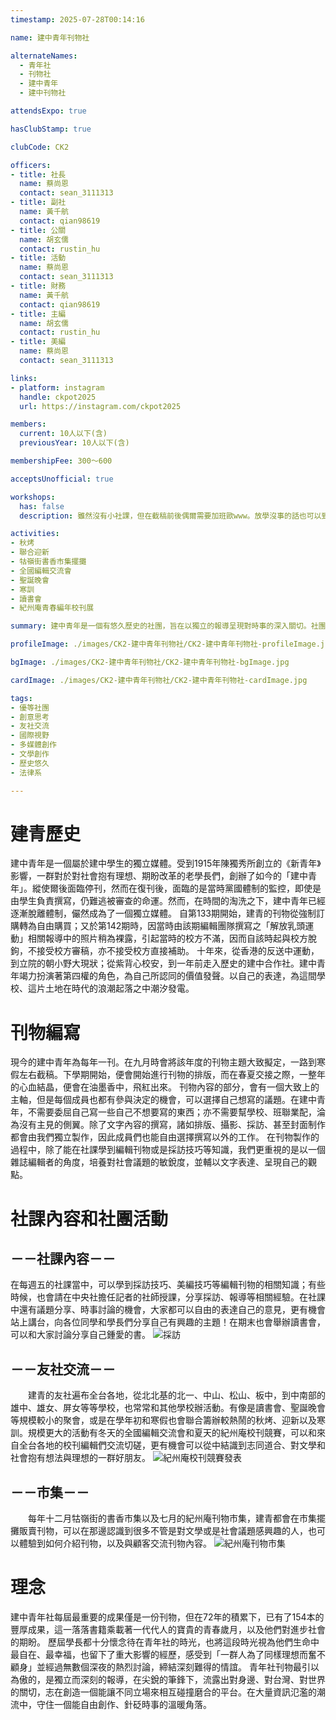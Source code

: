 ```yaml
---
timestamp: 2025-07-28T00:14:16

name: 建中青年刊物社

alternateNames:
  - 青年社
  - 刊物社
  - 建中青年
  - 建中刊物社

attendsExpo: true

hasClubStamp: true

clubCode: CK2

officers:
- title: 社長
  name: 蔡尚恩
  contact: sean_3111313
- title: 副社
  name: 黃千航
  contact: qian98619
- title: 公關
  name: 胡玄儒
  contact: rustin_hu
- title: 活動
  name: 蔡尚恩
  contact: sean_3111313
- title: 財務
  name: 黃千航
  contact: qian98619
- title: 主編
  name: 胡玄儒
  contact: rustin_hu
- title: 美編
  name: 蔡尚恩
  contact: sean_3111313

links:
- platform: instagram
  handle: ckpot2025
  url: https://instagram.com/ckpot2025

members:
  current: 10人以下(含)
  previousYear: 10人以下(含)

membershipFee: 300～600

acceptsUnofficial: true

workshops:
  has: false
  description: 雖然沒有小社課，但在截稿前後偶爾需要加班歐www。放學沒事的話也可以到社辦看看，找學長聊天(哈哈。

activities:
- 秋烤
- 聯合迎新
- 牯嶺街書香市集擺攤
- 全國編輯交流會
- 聖誕晚會
- 寒訓
- 讀書會
- 紀州庵青春編年校刊展

summary: 建中青年是一個有悠久歷史的社團，旨在以獨立的報導呈現對時事的深入關切。社團活動主要在學習製作刊物，包含撰寫報導、採訪技巧及美術編輯等。

profileImage: ./images/CK2-建中青年刊物社/CK2-建中青年刊物社-profileImage.jpg

bgImage: ./images/CK2-建中青年刊物社/CK2-建中青年刊物社-bgImage.jpg

cardImage: ./images/CK2-建中青年刊物社/CK2-建中青年刊物社-cardImage.jpg

tags:
- 優等社團
- 創意思考
- 友社交流
- 國際視野
- 多媒體創作
- 文學創作
- 歷史悠久
- 法律系

---
```


# 建青歷史
建中青年是一個屬於建中學生的獨立媒體。受到1915年陳獨秀所創立的《新青年》影響，一群對於對社會抱有理想、期盼改革的老學長們，創辦了如今的「建中青年」。縱使爾後面臨停刊，然而在復刊後，面臨的是當時黨國體制的監控，即使是由學生負責撰寫，仍難逃被審查的命運。然而，在時間的淘洗之下，建中青年已經逐漸脫離體制，儼然成為了一個獨立媒體。
自第133期開始，建青的刊物從強制訂購轉為自由購買；又於第142期時，因當時由該期編輯團隊撰寫之「解放乳頭運動」相關報導中的照片稍為裸露，引起當時的校方不滿，因而自該時起與校方脫鉤，不接受校方審稿，亦不接受校方直接補助。
十年來，從香港的反送中運動，到立院的朝小野大現狀；從紫背心校安，到一年前走入歷史的建中合作社。建中青年竭力扮演著第四權的角色，為自己所認同的價值發聲。以自己的表達，為這間學校、這片土地在時代的浪潮起落之中潮汐發電。

# 刊物編寫
現今的建中青年為每年一刊。在九月時會將該年度的刊物主題大致擬定，一路到寒假左右截稿。下學期開始，便會開始進行刊物的排版，而在春夏交接之際，一整年的心血結晶，便會在油墨香中，飛紅出來。
刊物內容的部分，會有一個大致上的主軸，但是每個成員也都有參與決定的機會，可以選擇自己想寫的議題。在建中青年，不需要委屈自己寫一些自己不想要寫的東西；亦不需要幫學校、班聯業配，淪為沒有主見的側翼。除了文字內容的撰寫，諸如排版、攝影、採訪、甚至封面制作都會由我們獨立製作，因此成員們也能自由選擇撰寫以外的工作。
在刊物製作的過程中，除了能在社課學到編輯刊物或是採訪技巧等知識，我們更重視的是以一個雜誌編輯者的角度，培養對社會議題的敏銳度，並輔以文字表達、呈現自己的觀點。

# 社課內容和社團活動
## －－社課內容－－

在每週五的社課當中，可以學到採訪技巧、美編技巧等編輯刊物的相關知識；有些時候，也會請在中央社擔任記者的社師授課，分享採訪、報導等相關經驗。在社課中還有議題分享、時事討論的機會，大家都可以自由的表達自己的意見，更有機會站上講台，向各位同學和學長們分享自己有興趣的主題！在期末也會舉辦讀書會，可以和大家討論分享自己鍾愛的書。
![採訪](./images/CK2-建中青年刊物社/CK2-建中青年刊物社-content-0.jpg)

## －－友社交流－－

　　建青的友社遍布全台各地，從北北基的北一、中山、松山、板中，到中南部的雄中、雄女、屏女等等學校，也常常和其他學校辦活動。有像是讀書會、聖誕晚會等規模較小的聚會，或是在學年初和寒假也會聯合籌辦較熱鬧的秋烤、迎新以及寒訓。規模更大的活動有冬天的全國編輯交流會和夏天的紀州庵校刊競賽，可以和來自全台各地的校刊編輯們交流切磋，更有機會可以從中結識到志同道合、對文學和社會抱有想法與理想的一群好朋友。
![紀州庵校刊競賽發表](./images/CK2-建中青年刊物社/CK2-建中青年刊物社-content-1.jpg)

## －－市集－－

　　每年十二月牯嶺街的書香市集以及七月的紀州庵刊物市集，建青都會在市集擺攤販賣刊物，可以在那邊認識到很多不管是對文學或是社會議題感興趣的人，也可以體驗到如何介紹刊物，以及與顧客交流刊物內容。
![紀州庵刊物市集](./images/CK2-建中青年刊物社/CK2-建中青年刊物社-content-2.jpg)

# 理念
建中青年社每屆最重要的成果僅是一份刊物，但在72年的積累下，已有了154本的豐厚成果，這一落落書籍乘載著一代代人的寶貴的青春歲月，以及他們對進步社會的期盼。
歷屆學長都十分懷念待在青年社的時光，也將這段時光視為他們生命中最自在、最幸福，也留下了重大影響的經歷，感受到「一群人為了同樣理想而奮不顧身」並經過無數個深夜的熱烈討論，締結深刻難得的情誼。
青年社刊物最引以為傲的，是獨立而深刻的報導，在尖銳的筆鋒下，流露出對身邊、對台灣、對世界的關切，志在創造一個能讓不同立場來相互碰撞磨合的平台。在大量資訊氾濫的潮流中，守住一個能自由創作、針砭時事的溫暖角落。
